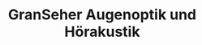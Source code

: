 ---
title: "GranSeher Augenoptik und Hörakustik"
url: /gransee/granseher-augenoptik-und-hoerakustik/
shop: Optiker
---